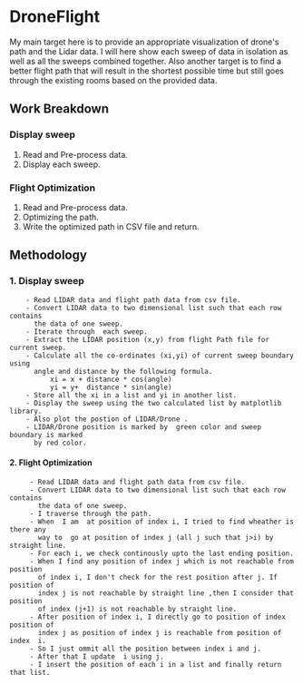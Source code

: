 # DroneFlight

My main target here is to provide an appropriate visualization of drone's path and the Lidar data. I will here show each sweep of data in isolation as well as all the sweeps combined together. Also another target is to find a better flight path that will result in the shortest possible time but still goes through the existing rooms based on the provided data.


## Work Breakdown

### Display sweep
1. Read and Pre-process data.
2. Display each sweep.

### Flight Optimization
1. Read and Pre-process data.
2. Optimizing the path.
3. Write the optimized path in CSV file and return.


## Methodology

### 1. Display sweep
        - Read LIDAR data and flight path data from csv file.
        - Convert LIDAR data to two dimensional list such that each row contains
          the data of one sweep.
        - Iterate through  each sweep.
        - Extract the LIDAR position (x,y) from flight Path file for current sweep.
        - Calculate all the co-ordinates (xi,yi) of current sweep boundary using
          angle and distance by the following formula.
              xi = x + distance * cos(angle)
              yi = y+  distance * sin(angle)
        - Store all the xi in a list and yi in another list.
        - Display the sweep using the two calculated list by matplotlib library.
        - Also plot the postion of LIDAR/Drone .
        - LIDAR/Drone position is marked by  green color and sweep boundary is marked
          by red color.

#### 2. Flight Optimization
         - Read LIDAR data and flight path data from csv file.
         - Convert LIDAR data to two dimensional list such that each row contains
           the data of one sweep.
         - I traverse through the path.
         - When  I am  at position of index i, I tried to find wheather is there any
           way to  go at position of index j (all j such that j>i) by straight line. 
         - For each i, we check continously upto the last ending position.
         - When I find any position of index j which is not reachable from position
           of index i, I don't check for the rest position after j. If position of 
           index j is not reachable by straight line ,then I consider that position 
           of index (j+1) is not reachable by straight line.
         - After position of index i, I directly go to position of index position of
           index j as position of index j is reachable from position of index  i.
         - So I just ommit all the position between index i and j.
         - After that I update  i using j.
         - I insert the position of each i in a list and finally return that list.
         